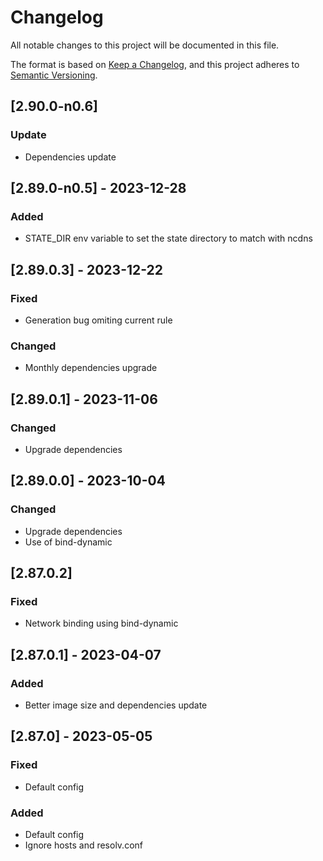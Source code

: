 # Changelog

All notable changes to this project will be documented in this file.

The format is based on [Keep a Changelog](https://keepachangelog.com/en/1.0.0/),
and this project adheres to [Semantic Versioning](https://semver.org/spec/v2.0.0.html).

## [2.90.0-n0.6]

### Update

- Dependencies update

## [2.89.0-n0.5] - 2023-12-28

### Added

- STATE_DIR env variable to set the state directory to match with ncdns

## [2.89.0.3] - 2023-12-22

### Fixed

- Generation bug omiting current rule

### Changed

- Monthly dependencies upgrade

## [2.89.0.1] - 2023-11-06

### Changed

- Upgrade dependencies

## [2.89.0.0] - 2023-10-04

### Changed

- Upgrade dependencies
- Use of bind-dynamic

## [2.87.0.2]

### Fixed

- Network binding using bind-dynamic

## [2.87.0.1] - 2023-04-07

### Added

- Better image size and dependencies update

## [2.87.0] - 2023-05-05

### Fixed

- Default config

### Added

- Default config
- Ignore hosts and resolv.conf
